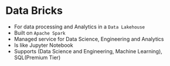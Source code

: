 # Data Bricks

- For data processing and Analytics in a `Data Lakehouse`
- Built on `Apache Spark`
- Managed service for Data Science, Engineering and Analytics
- Is like Jupyter Notebook
- Supports (Data Science and Engineering, Machine Learning), SQL(Premium Tier)